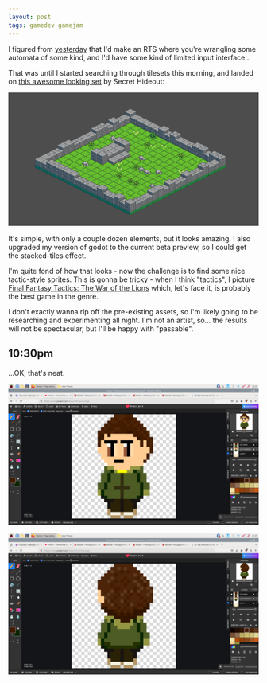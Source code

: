 ```yaml
---
layout: post
tags: gamedev gamejam
---
```


I figured from [yesterday](/2024/07/06/The-Iron-Throne) that I'd make an RTS where you're wrangling some automata of some kind, and I'd have some kind of limited input interface...

<!--more-->

That was until I started searching through tilesets this morning, and landed on [this awesome looking set](https://secrethideout.itch.io/iso-tactics-tileset-isometric-level-kit) by Secret Hideout:

![iron throne altar](/assets/2024-07-07/iron-throne-altar.png)

It's simple, with only a couple dozen elements, but it looks amazing. I also upgraded my version of godot to the current beta preview, so I could get the stacked-tiles effect.

I'm quite fond of how that looks - now the challenge is to find some nice tactic-style sprites. This is gonna be tricky - when I think "tactics", I picture [Final Fantasy Tactics: The War of the Lions](https://en.wikipedia.org/wiki/Final_Fantasy_Tactics:_The_War_of_the_Lions) which, let's face it, is probably the best game in the genre.

I don't exactly wanna rip off the pre-existing assets, so I'm likely going to be researching and experimenting all night. I'm not an artist, so... the results will not be spectacular, but I'll be happy with "passable".

## 10:30pm

...OK, that's neat.

![character-green-front](/assets/2024-07-07/character-green-front.png)

![character-green-back](/assets/2024-07-07/character-green-back.png)
